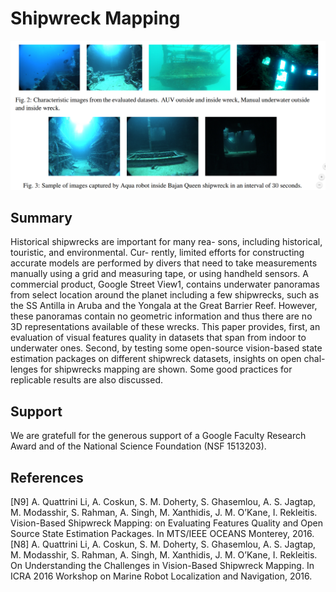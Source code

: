 # Shipwreck Mapping

![Shipwreck Photos](https://github.com/18r441m/afrl-data/blob/research/research/shipwreck_mapping/ship1.png?raw=true)



## Summary
Historical shipwrecks are important for many rea- sons, including historical, touristic, and environmental. Cur- rently, limited efforts for constructing accurate models are performed by divers that need to take measurements manually using a grid and measuring tape, or using handheld sensors. A commercial product, Google Street View1, contains underwater panoramas from select location around the planet including a few shipwrecks, such as the SS Antilla in Aruba and the Yongala at the Great Barrier Reef. However, these panoramas contain no geometric information and thus there are no 3D representations available of these wrecks. This paper provides, first, an evaluation of visual features quality in datasets that span from indoor to underwater ones. Second, by testing some open-source vision-based state estimation packages on different shipwreck datasets, insights on open chal- lenges for shipwrecks mapping are shown. Some good practices for replicable results are also discussed.

## Support
We are gratefull for the generous support of a Google Faculty Research Award and of the National Science Foundation (NSF 1513203).

## References
[N9] A. Quattrini Li, A. Coskun, S. M. Doherty, S. Ghasemlou, A. S. Jagtap, M. Modasshir, S. Rahman, A. Singh, M. Xanthidis, J. M. O’Kane, I. Rekleitis. Vision-Based Shipwreck Mapping: on Evaluating Features Quality and Open Source State Estimation Packages. In MTS/IEEE OCEANS Monterey, 2016. [N8] A. Quattrini Li, A. Coskun, S. M. Doherty, S. Ghasemlou, A. S. Jagtap, M. Modasshir, S. Rahman, A. Singh, M. Xanthidis, J. M. O’Kane, I. Rekleitis. On Understanding the Challenges in Vision-Based Shipwreck Mapping. In ICRA 2016 Workshop on Marine Robot Localization and Navigation, 2016.



